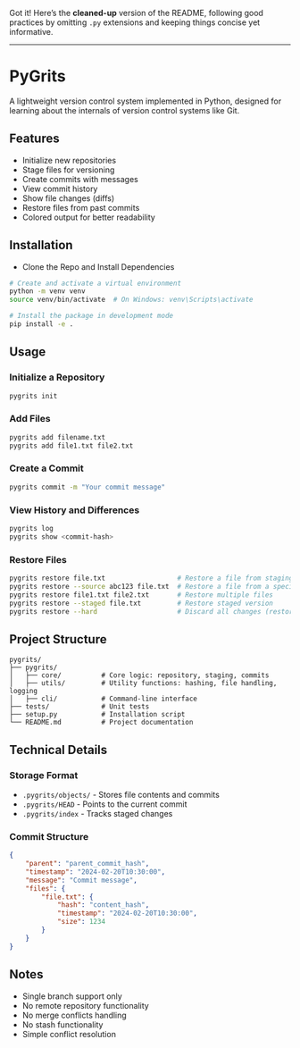 Got it! Here’s the **cleaned-up** version of the README, following good practices by omitting `.py` extensions and keeping things concise yet informative.

---

# PyGrits

A lightweight version control system implemented in Python, designed for learning about the internals of version control systems like Git.

## Features

- Initialize new repositories  
- Stage files for versioning  
- Create commits with messages  
- View commit history  
- Show file changes (diffs)  
- Restore files from past commits  
- Colored output for better readability  

## Installation

- Clone the Repo and Install Dependencies

```bash
# Create and activate a virtual environment
python -m venv venv
source venv/bin/activate  # On Windows: venv\Scripts\activate

# Install the package in development mode
pip install -e .
```

## Usage

### Initialize a Repository

```bash
pygrits init
```

### Add Files

```bash
pygrits add filename.txt
pygrits add file1.txt file2.txt
```

### Create a Commit

```bash
pygrits commit -m "Your commit message"
```

### View History and Differences

```bash
pygrits log
pygrits show <commit-hash>
```

### Restore Files

```bash
pygrits restore file.txt                  # Restore a file from staging
pygrits restore --source abc123 file.txt  # Restore a file from a specific commit
pygrits restore file1.txt file2.txt       # Restore multiple files
pygrits restore --staged file.txt         # Restore staged version
pygrits restore --hard                    # Discard all changes (restore to HEAD)
```

## Project Structure

```mint
pygrits/
├── pygrits/
│   ├── core/          # Core logic: repository, staging, commits
│   ├── utils/         # Utility functions: hashing, file handling, logging
│   ├── cli/           # Command-line interface
├── tests/             # Unit tests
├── setup.py           # Installation script
└── README.md          # Project documentation
```

## Technical Details

### Storage Format

- `.pygrits/objects/` - Stores file contents and commits  
- `.pygrits/HEAD` - Points to the current commit  
- `.pygrits/index` - Tracks staged changes  

### Commit Structure

```json
{
    "parent": "parent_commit_hash",
    "timestamp": "2024-02-20T10:30:00",
    "message": "Commit message",
    "files": {
        "file.txt": {
            "hash": "content_hash",
            "timestamp": "2024-02-20T10:30:00",
            "size": 1234
        }
    }
}
```

## Notes

- Single branch support only  
- No remote repository functionality  
- No merge conflicts handling
- No stash functionality  
- Simple conflict resolution  